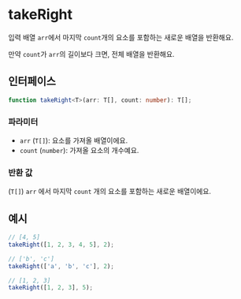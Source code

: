 # takeRight

입력 배열 `arr`에서 마지막 `count`개의 요소를 포함하는 새로운 배열을 반환해요.

만약 `count`가 `arr`의 길이보다 크면, 전체 배열을 반환해요.

## 인터페이스

```typescript
function takeRight<T>(arr: T[], count: number): T[];
```

### 파라미터

- `arr` (`T[]`): 요소를 가져올 배열이에요.
- `count` (`number`): 가져올 요소의 개수예요.

### 반환 값

(`T[]`) `arr` 에서 마지막 `count` 개의 요소를 포함하는 새로운 배열이에요.

## 예시

```typescript
// [4, 5]
takeRight([1, 2, 3, 4, 5], 2);

// ['b', 'c']
takeRight(['a', 'b', 'c'], 2);

// [1, 2, 3]
takeRight([1, 2, 3], 5);
```
